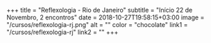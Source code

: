 +++
title = "Reflexologia - Rio de Janeiro"
subtitle = "Início 22 de Novembro, 2 encontros"
date = 2018-10-27T19:58:15+03:00
image = "/cursos/reflexologia-rj.png"
alt = ""
color = "chocolate"
link1 = "/cursos/reflexologia-rj"
link2 = ""
+++
